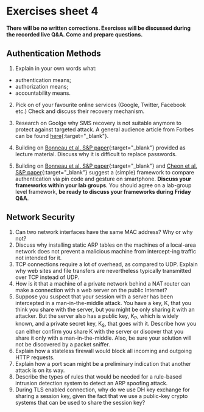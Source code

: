 # Exercises sheet 4

**There will be no written corrections. Exercises will be discussed during the recorded live Q&A. Come and prepare questions.**

## Authentication Methods

1. Explain in your own words what:
* authentication means;
* authorization means;
* accountability means.

2. Pick on of your favourite online services (Google, Twitter, Facebook etc.)
Check and discuss their recovery mechanism.

3. Research on Goolge why SMS recovery is not suitable anymore to protect against targeted attack.
A general audience article from Forbes can be found [here](https://www.forbes.com/sites/zakdoffman/2020/10/11/apple-iphone-imessage-and-android-messages-sms-passcode-security-update/){:target="_blank"}.

4. Building on [Bonneau et al. S&P paper](../materials/lecture4/2012-sp.pdf){:target="_blank"} provided as lecture material. Discuss why it is difficult to replace passwords.

5. Building on [Bonneau et al. S&P paper](../materials/lecture4/2012-sp.pdf){:target="_blank"} and [Cheon et al. S&P paper](../materials/lecture4/2020-sp.pdf){:target="_blank"} suggest a (simple) framework to compare authentication via pin code and gesture on smartphone.
**Discuss your frameworks within your lab groups**.
You should agree on a lab-group level framework, **be ready to discuss your frameworks during Friday Q&A**.

## Network Security

1. Can two network interfaces have the same MAC address? Why or why not?
2. Discuss why installing static ARP tables on the machines of a local-area network does not prevent a malicious machine from intercept-ing traffic not intended for it.
3. TCP connections require a lot of overhead, as compared to UDP. Explain why web sites and file transfers are nevertheless typically transmitted over TCP instead of UDP.
4. How is it that a machine of a private network behind a NAT router can make a connection with a web server on the public Internet?
5. Suppose you suspect that your session with a server has been intercepted in a man-in-the-middle attack. You have a key, K, that you think you share with the server, but you might be only sharing it with an attacker. But the server also has a public key, K<sub>P</sub>, which is widely known, and a private secret key, K<sub>S</sub>, that goes with it. Describe how you can either confirm you share K with the server or discover that you share it only with a man-in-the-middle. Also, be sure your solution will not be discovered by a packet sniffer.
6. Explain how a stateless firewall would block all incoming and outgoing HTTP requests.
7. Explain how a port scan might be a preliminary indication that another attack is on its way.
8. Describe the types of rules that would be needed for a rule-based intrusion detection system to detect an ARP spoofing attack.
9. During TLS enabled connection, why do we use DH key exchange for sharing a session key, given the fact that we use a public-key crypto systems that can be used to share the session key?
